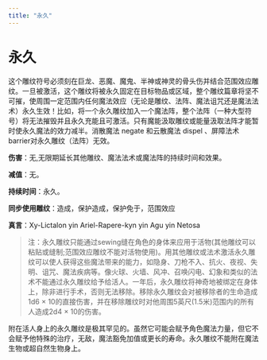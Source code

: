 ```yaml
---
title: "永久"
---
```

# 永久

这个雕纹符号必须刻在巨龙、恶魔、魔鬼、半神或神灵的骨头伤并结合范围效应雕纹。一旦被激活，这个雕纹将被永久固定在目标物品或区域，整个雕纹篇章将坚不可摧，使周围一定范围内任何魔法效应（无论是雕纹、法阵、魔法诅咒还是魔法法术）永久生效！比如，将一个永久雕纹加入一个魔法阵，整个法阵（一种大型符号）将无法摧毁并且永久充能且可激活。只有魔能汲取雕纹或能量汲取法阵才能暂时使永久魔法的效力减半。消散魔法 negate 和云散魔法 dispel 、屏障法术 barrier对永久雕纹（法阵）无效。

**伤害**：无,无限期延长其他雕纹、魔法法术或魔法阵的持续时间和效果。

**减值**：无。

**持续时间**：永久。

**同步使用雕纹**：造成，保护造成，保护免于，范围效应

**真言**：Xy-Lictalon yin Ariel-Rapere-kyn yin Agu yin Netosa

> 注：永久雕纹只能通过sewing缝在角色的身体来应用于活物(其他雕纹可以粘贴或缝制;范围效应雕纹不能对活物使用)。用其他雕纹或法术激活永久雕纹可以使人获得这些魔法带来的能力，如隐身、刀枪不入、抗火、夜视、失明、诅咒、魔法疾病等。像火球、火墙、风冲、召唤闪电、幻象和类似的法术不能通过永久雕纹给予给活人。一年后，永久雕纹将神奇地被绑定在身体上，除非进行手术，否则无法移除。移除永久雕纹会对被移除者的生命造成1d6 × 10的直接伤害，并在移除雕纹时对他周围5英尺(1.5米)范围内的所有人造成2d4 × 10的伤害。

附在活人身上的永久雕纹是极其罕见的。虽然它可能会赋予角色魔法力量，但它不会赋予他特殊的治疗，无敌，魔法豁免加值或更长的寿命。永久雕纹不能附在魔法生物或超自然生物身上。